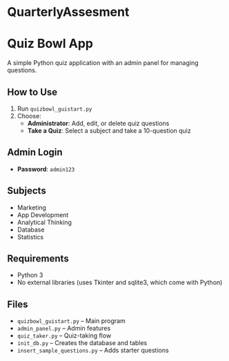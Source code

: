 # QuarterlyAssesment

# Quiz Bowl App

A simple Python quiz application with an admin panel for managing questions.

## How to Use

1. Run `quizbowl_guistart.py`
2. Choose:
   - **Administrator**: Add, edit, or delete quiz questions
   - **Take a Quiz**: Select a subject and take a 10-question quiz

## Admin Login

- **Password**: `admin123`

## Subjects

- Marketing  
- App Development  
- Analytical Thinking  
- Database  
- Statistics

## Requirements

- Python 3
- No external libraries (uses Tkinter and sqlite3, which come with Python)

## Files

- `quizbowl_guistart.py` – Main program
- `admin_panel.py` – Admin features
- `quiz_taker.py` – Quiz-taking flow
- `init_db.py` – Creates the database and tables
- `insert_sample_questions.py` – Adds starter questions
